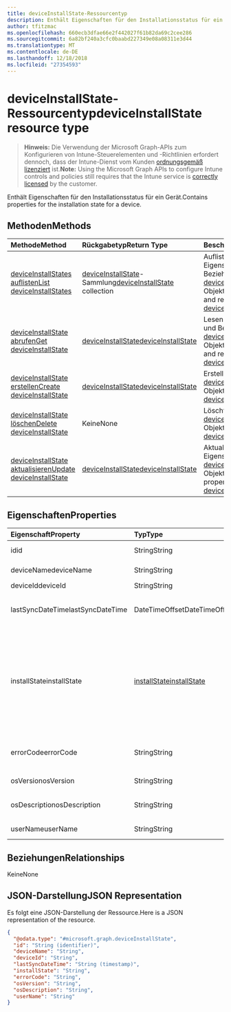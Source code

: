 ```yaml
---
title: deviceInstallState-Ressourcentyp
description: Enthält Eigenschaften für den Installationsstatus für ein Gerät.
author: tfitzmac
ms.openlocfilehash: 660ecb3dfae66e2f442027f61b82da69c2cee286
ms.sourcegitcommit: 6a82bf240a3cfc0baabd227349e08a08311e3d44
ms.translationtype: MT
ms.contentlocale: de-DE
ms.lasthandoff: 12/18/2018
ms.locfileid: "27354593"
---
```

# <a name="deviceinstallstate-resource-type"></a><span data-ttu-id="9f4b3-103">deviceInstallState-Ressourcentyp</span><span class="sxs-lookup"><span data-stu-id="9f4b3-103">deviceInstallState resource type</span></span>

> <span data-ttu-id="9f4b3-104">**Hinweis:** Die Verwendung der Microsoft Graph-APIs zum Konfigurieren von Intune-Steuerelementen und -Richtlinien erfordert dennoch, dass der Intune-Dienst vom Kunden [ordnungsgemäß lizenziert](https://go.microsoft.com/fwlink/?linkid=839381) ist.</span><span class="sxs-lookup"><span data-stu-id="9f4b3-104">**Note:** Using the Microsoft Graph APIs to configure Intune controls and policies still requires that the Intune service is [correctly licensed](https://go.microsoft.com/fwlink/?linkid=839381) by the customer.</span></span>

<span data-ttu-id="9f4b3-105">Enthält Eigenschaften für den Installationsstatus für ein Gerät.</span><span class="sxs-lookup"><span data-stu-id="9f4b3-105">Contains properties for the installation state for a device.</span></span>
## <a name="methods"></a><span data-ttu-id="9f4b3-106">Methoden</span><span class="sxs-lookup"><span data-stu-id="9f4b3-106">Methods</span></span>
|<span data-ttu-id="9f4b3-107">Methode</span><span class="sxs-lookup"><span data-stu-id="9f4b3-107">Method</span></span>|<span data-ttu-id="9f4b3-108">Rückgabetyp</span><span class="sxs-lookup"><span data-stu-id="9f4b3-108">Return Type</span></span>|<span data-ttu-id="9f4b3-109">Beschreibung</span><span class="sxs-lookup"><span data-stu-id="9f4b3-109">Description</span></span>|
|:---|:---|:---|
|[<span data-ttu-id="9f4b3-110">deviceInstallStates auflisten</span><span class="sxs-lookup"><span data-stu-id="9f4b3-110">List deviceInstallStates</span></span>](../api/intune-books-deviceinstallstate-list.md)|<span data-ttu-id="9f4b3-111">[deviceInstallState](../resources/intune-books-deviceinstallstate.md)-Sammlung</span><span class="sxs-lookup"><span data-stu-id="9f4b3-111">[deviceInstallState](../resources/intune-books-deviceinstallstate.md) collection</span></span>|<span data-ttu-id="9f4b3-112">Auflisten von Eigenschaften und Beziehungen der [deviceInstallState](../resources/intune-books-deviceinstallstate.md)-Objekte.</span><span class="sxs-lookup"><span data-stu-id="9f4b3-112">List properties and relationships of the [deviceInstallState](../resources/intune-books-deviceinstallstate.md) objects.</span></span>|
|[<span data-ttu-id="9f4b3-113">deviceInstallState abrufen</span><span class="sxs-lookup"><span data-stu-id="9f4b3-113">Get deviceInstallState</span></span>](../api/intune-books-deviceinstallstate-get.md)|[<span data-ttu-id="9f4b3-114">deviceInstallState</span><span class="sxs-lookup"><span data-stu-id="9f4b3-114">deviceInstallState</span></span>](../resources/intune-books-deviceinstallstate.md)|<span data-ttu-id="9f4b3-115">Lesen von Eigenschaften und Beziehungen des [deviceInstallState](../resources/intune-books-deviceinstallstate.md)-Objekts.</span><span class="sxs-lookup"><span data-stu-id="9f4b3-115">Read properties and relationships of the [deviceInstallState](../resources/intune-books-deviceinstallstate.md) object.</span></span>|
|[<span data-ttu-id="9f4b3-116">deviceInstallState erstellen</span><span class="sxs-lookup"><span data-stu-id="9f4b3-116">Create deviceInstallState</span></span>](../api/intune-books-deviceinstallstate-create.md)|[<span data-ttu-id="9f4b3-117">deviceInstallState</span><span class="sxs-lookup"><span data-stu-id="9f4b3-117">deviceInstallState</span></span>](../resources/intune-books-deviceinstallstate.md)|<span data-ttu-id="9f4b3-118">Erstellen eines neuen [deviceInstallState](../resources/intune-books-deviceinstallstate.md)-Objekts.</span><span class="sxs-lookup"><span data-stu-id="9f4b3-118">Create a new [deviceInstallState](../resources/intune-books-deviceinstallstate.md) object.</span></span>|
|[<span data-ttu-id="9f4b3-119">deviceInstallState löschen</span><span class="sxs-lookup"><span data-stu-id="9f4b3-119">Delete deviceInstallState</span></span>](../api/intune-books-deviceinstallstate-delete.md)|<span data-ttu-id="9f4b3-120">Keine</span><span class="sxs-lookup"><span data-stu-id="9f4b3-120">None</span></span>|<span data-ttu-id="9f4b3-121">Löscht ein [deviceInstallState](../resources/intune-books-deviceinstallstate.md)-Objekt.</span><span class="sxs-lookup"><span data-stu-id="9f4b3-121">Deletes a [deviceInstallState](../resources/intune-books-deviceinstallstate.md).</span></span>|
|[<span data-ttu-id="9f4b3-122">deviceInstallState aktualisieren</span><span class="sxs-lookup"><span data-stu-id="9f4b3-122">Update deviceInstallState</span></span>](../api/intune-books-deviceinstallstate-update.md)|[<span data-ttu-id="9f4b3-123">deviceInstallState</span><span class="sxs-lookup"><span data-stu-id="9f4b3-123">deviceInstallState</span></span>](../resources/intune-books-deviceinstallstate.md)|<span data-ttu-id="9f4b3-124">Aktualisieren der Eigenschaften eines [deviceInstallState](../resources/intune-books-deviceinstallstate.md)-Objekts.</span><span class="sxs-lookup"><span data-stu-id="9f4b3-124">Update the properties of a [deviceInstallState](../resources/intune-books-deviceinstallstate.md) object.</span></span>|

## <a name="properties"></a><span data-ttu-id="9f4b3-125">Eigenschaften</span><span class="sxs-lookup"><span data-stu-id="9f4b3-125">Properties</span></span>
|<span data-ttu-id="9f4b3-126">Eigenschaft</span><span class="sxs-lookup"><span data-stu-id="9f4b3-126">Property</span></span>|<span data-ttu-id="9f4b3-127">Typ</span><span class="sxs-lookup"><span data-stu-id="9f4b3-127">Type</span></span>|<span data-ttu-id="9f4b3-128">Beschreibung</span><span class="sxs-lookup"><span data-stu-id="9f4b3-128">Description</span></span>|
|:---|:---|:---|
|<span data-ttu-id="9f4b3-129">id</span><span class="sxs-lookup"><span data-stu-id="9f4b3-129">id</span></span>|<span data-ttu-id="9f4b3-130">String</span><span class="sxs-lookup"><span data-stu-id="9f4b3-130">String</span></span>|<span data-ttu-id="9f4b3-131">Schlüssel der Entität</span><span class="sxs-lookup"><span data-stu-id="9f4b3-131">Key of the entity.</span></span>|
|<span data-ttu-id="9f4b3-132">deviceName</span><span class="sxs-lookup"><span data-stu-id="9f4b3-132">deviceName</span></span>|<span data-ttu-id="9f4b3-133">String</span><span class="sxs-lookup"><span data-stu-id="9f4b3-133">String</span></span>|<span data-ttu-id="9f4b3-134">Name des Geräts</span><span class="sxs-lookup"><span data-stu-id="9f4b3-134">Device name.</span></span>|
|<span data-ttu-id="9f4b3-135">deviceId</span><span class="sxs-lookup"><span data-stu-id="9f4b3-135">deviceId</span></span>|<span data-ttu-id="9f4b3-136">String</span><span class="sxs-lookup"><span data-stu-id="9f4b3-136">String</span></span>|<span data-ttu-id="9f4b3-137">ID des Geräts</span><span class="sxs-lookup"><span data-stu-id="9f4b3-137">Device Id.</span></span>|
|<span data-ttu-id="9f4b3-138">lastSyncDateTime</span><span class="sxs-lookup"><span data-stu-id="9f4b3-138">lastSyncDateTime</span></span>|<span data-ttu-id="9f4b3-139">DateTimeOffset</span><span class="sxs-lookup"><span data-stu-id="9f4b3-139">DateTimeOffset</span></span>|<span data-ttu-id="9f4b3-140">Datum und Uhrzeit der letzten Synchronisierung</span><span class="sxs-lookup"><span data-stu-id="9f4b3-140">Last sync date and time.</span></span>|
|<span data-ttu-id="9f4b3-141">installState</span><span class="sxs-lookup"><span data-stu-id="9f4b3-141">installState</span></span>|[<span data-ttu-id="9f4b3-142">installState</span><span class="sxs-lookup"><span data-stu-id="9f4b3-142">installState</span></span>](../resources/intune-books-installstate.md)|<span data-ttu-id="9f4b3-143">Installationsstatus des E-Books.</span><span class="sxs-lookup"><span data-stu-id="9f4b3-143">The install state of the eBook.</span></span> <span data-ttu-id="9f4b3-144">Mögliche Werte sind: `notApplicable`, `installed`, `failed`, `notInstalled`, `uninstallFailed` und `unknown`.</span><span class="sxs-lookup"><span data-stu-id="9f4b3-144">Possible values are: `notApplicable`, `installed`, `failed`, `notInstalled`, `uninstallFailed`, `unknown`.</span></span>|
|<span data-ttu-id="9f4b3-145">errorCode</span><span class="sxs-lookup"><span data-stu-id="9f4b3-145">errorCode</span></span>|<span data-ttu-id="9f4b3-146">String</span><span class="sxs-lookup"><span data-stu-id="9f4b3-146">String</span></span>|<span data-ttu-id="9f4b3-147">Fehlercode von Installationsfehlern</span><span class="sxs-lookup"><span data-stu-id="9f4b3-147">The error code for install failures.</span></span>|
|<span data-ttu-id="9f4b3-148">osVersion</span><span class="sxs-lookup"><span data-stu-id="9f4b3-148">osVersion</span></span>|<span data-ttu-id="9f4b3-149">String</span><span class="sxs-lookup"><span data-stu-id="9f4b3-149">String</span></span>|<span data-ttu-id="9f4b3-150">Betriebssystemversion</span><span class="sxs-lookup"><span data-stu-id="9f4b3-150">OS Version.</span></span>|
|<span data-ttu-id="9f4b3-151">osDescription</span><span class="sxs-lookup"><span data-stu-id="9f4b3-151">osDescription</span></span>|<span data-ttu-id="9f4b3-152">String</span><span class="sxs-lookup"><span data-stu-id="9f4b3-152">String</span></span>|<span data-ttu-id="9f4b3-153">Beschreibung des Betriebssystems</span><span class="sxs-lookup"><span data-stu-id="9f4b3-153">OS Description.</span></span>|
|<span data-ttu-id="9f4b3-154">userName</span><span class="sxs-lookup"><span data-stu-id="9f4b3-154">userName</span></span>|<span data-ttu-id="9f4b3-155">String</span><span class="sxs-lookup"><span data-stu-id="9f4b3-155">String</span></span>|<span data-ttu-id="9f4b3-156">Benutzername des Geräts</span><span class="sxs-lookup"><span data-stu-id="9f4b3-156">Device User Name.</span></span>|

## <a name="relationships"></a><span data-ttu-id="9f4b3-157">Beziehungen</span><span class="sxs-lookup"><span data-stu-id="9f4b3-157">Relationships</span></span>
<span data-ttu-id="9f4b3-158">Keine</span><span class="sxs-lookup"><span data-stu-id="9f4b3-158">None</span></span>
## <a name="json-representation"></a><span data-ttu-id="9f4b3-159">JSON-Darstellung</span><span class="sxs-lookup"><span data-stu-id="9f4b3-159">JSON Representation</span></span>
<span data-ttu-id="9f4b3-160">Es folgt eine JSON-Darstellung der Ressource.</span><span class="sxs-lookup"><span data-stu-id="9f4b3-160">Here is a JSON representation of the resource.</span></span>
<!-- {
  "blockType": "resource",
  "keyProperty": "id",
  "@odata.type": "microsoft.graph.deviceInstallState"
}
-->
``` json
{
  "@odata.type": "#microsoft.graph.deviceInstallState",
  "id": "String (identifier)",
  "deviceName": "String",
  "deviceId": "String",
  "lastSyncDateTime": "String (timestamp)",
  "installState": "String",
  "errorCode": "String",
  "osVersion": "String",
  "osDescription": "String",
  "userName": "String"
}
```



